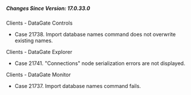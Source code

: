 ﻿<h5 id="SinceVersion">Changes Since Version: 17.0.33.0</h5>

<span class="changeNoteHeading"> Clients - DataGate Controls</span>
<ul>
    <li>Case 21738. Import database names command does not overwrite existing names.</li>
</ul>

<span class="changeNoteHeading"> Clients - DataGate Explorer</span>
<ul>
    <li>Case 21741. "Connections" node serialization errors are not displayed.</li>
</ul>

<span class="changeNoteHeading"> Clients - DataGate Monitor</span>
<ul>
    <li>Case 21737. Import database names command fails.</li>
</ul>
